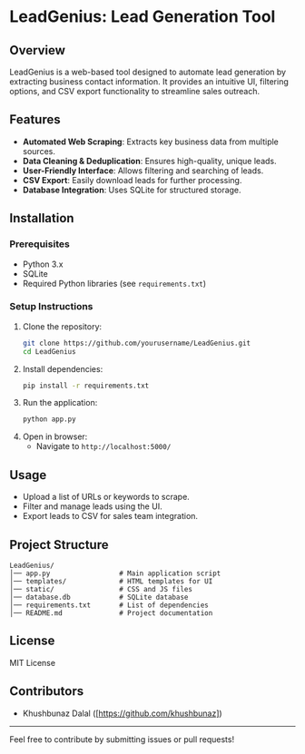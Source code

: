 # LeadGenius: Lead Generation Tool

## Overview
LeadGenius is a web-based tool designed to automate lead generation by extracting business contact information. It provides an intuitive UI, filtering options, and CSV export functionality to streamline sales outreach.

## Features
- **Automated Web Scraping**: Extracts key business data from multiple sources.
- **Data Cleaning & Deduplication**: Ensures high-quality, unique leads.
- **User-Friendly Interface**: Allows filtering and searching of leads.
- **CSV Export**: Easily download leads for further processing.
- **Database Integration**: Uses SQLite for structured storage.

## Installation
### Prerequisites
- Python 3.x
- SQLite
- Required Python libraries (see `requirements.txt`)

### Setup Instructions
1. Clone the repository:
   ```bash
   git clone https://github.com/yourusername/LeadGenius.git
   cd LeadGenius
   ```
2. Install dependencies:
   ```bash
   pip install -r requirements.txt
   ```
3. Run the application:
   ```bash
   python app.py
   ```
4. Open in browser:
   - Navigate to `http://localhost:5000/`

## Usage
- Upload a list of URLs or keywords to scrape.
- Filter and manage leads using the UI.
- Export leads to CSV for sales team integration.

## Project Structure
```
LeadGenius/
│── app.py                 # Main application script
│── templates/             # HTML templates for UI
│── static/                # CSS and JS files
│── database.db            # SQLite database
│── requirements.txt       # List of dependencies
│── README.md              # Project documentation
```

## License
MIT License

## Contributors
- Khushbunaz Dalal ([https://github.com/khushbunaz])

---
Feel free to contribute by submitting issues or pull requests!

